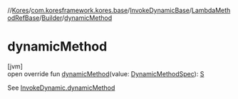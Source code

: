 //[Kores](../../../../../index.md)/[com.koresframework.kores.base](../../../index.md)/[InvokeDynamicBase](../../index.md)/[LambdaMethodRefBase](../index.md)/[Builder](index.md)/[dynamicMethod](dynamic-method.md)

# dynamicMethod

[jvm]\
open override fun [dynamicMethod](dynamic-method.md)(value: [DynamicMethodSpec](../../../../com.koresframework.kores.common/-dynamic-method-spec/index.md)): [S](index.md)

See [InvokeDynamic.dynamicMethod](../../../-invoke-dynamic/dynamic-method.md)
